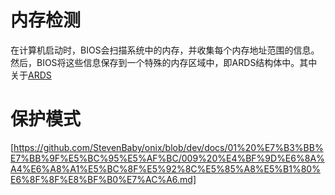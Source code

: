 # 内存检测
在计算机启动时，BIOS会扫描系统中的内存，并收集每个内存地址范围的信息。然后，BIOS将这些信息保存到一个特殊的内存区域中，即ARDS结构体中。其中关于[ARDS](https://wiki.osdev.org/Detecting_Memory_(x86))

# 保护模式
[https://github.com/StevenBaby/onix/blob/dev/docs/01%20%E7%B3%BB%E7%BB%9F%E5%BC%95%E5%AF%BC/009%20%E4%BF%9D%E6%8A%A4%E6%A8%A1%E5%BC%8F%E5%92%8C%E5%85%A8%E5%B1%80%E6%8F%8F%E8%BF%B0%E7%AC%A6.md]

